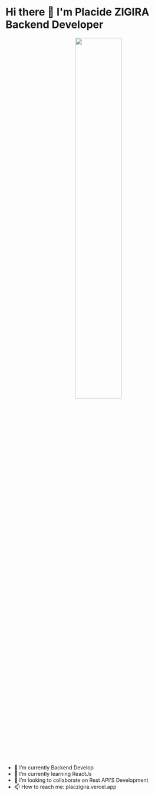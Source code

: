 # Hi there 👋 I'm Placide ZIGIRA Backend Developer
<div id="header" align="center">
  <img src="https://media.giphy.com/media/KnYNcY75uV5lwBAwPZ/giphy.gif" width=50%"/>
</div>





- 🔭 I’m currently Backend Develop
- 🌱 I’m currently learning  ReactJs
- 👯 I’m looking to collaborate on Rest API'S Development
- 📫 How to reach me: placzigira.vercel.app


